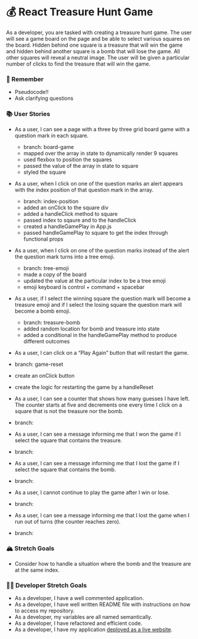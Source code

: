 # 💰 React Treasure Hunt Game

As a developer, you are tasked with creating a treasure hunt game. The user will see a game board on the page and be able to select various squares on the board. Hidden behind one square is a treasure that will win the game and hidden behind another square is a bomb that will lose the game. All other squares will reveal a neutral image. The user will be given a particular number of clicks to find the treasure that will win the game.

### 🤔 Remember

- Pseudocode!!
- Ask clarifying questions

### 📚 User Stories

- As a user, I can see a page with a three by three grid board game with a question mark in each square.
  - branch: board-game
  - mapped over the array in state to dynamically render 9 squares
  - used flexbox to position the squares
  - passed the value of the array in state to square
  - styled the square

- As a user, when I click on one of the question marks an alert appears with the index position of that question mark in the array.
  - branch: index-position
  - added an onClick to the square div
  - added a handleClick method to square
  - passed index to sqaure and to the handleClick
  - created a handleGamePlay in App.js 
  - passed handleGamePlay to square to get the index through functional props

- As a user, when I click on one of the question marks instead of the alert the question mark turns into a tree emoji.
  - branch: tree-emoji
  - made a copy of the board 
  - updated the value at the particular index to be a tree emoji
  - emoji keyboard is control + command + spacebar

- As a user, if I select the winning square the question mark will become a treasure emoji and if I select the losing square the question mark will become a bomb emoji.
  - branch: treasure-bomb
  - added random location for bomb and treasure into state
  - added a conditional in the handleGamePlay method to produce different outcomes

- As a user, I can click on a “Play Again” button that will restart the game.
 - branch: game-reset
 - create an onClick button 
 - create the logic for restarting the game by a handleReset


- As a user, I can see a counter that shows how many guesses I have left. The counter starts at five and decrements one every time I click on a square that is not the treasure nor the bomb.
 - branch:

- As a user, I can see a message informing me that I won the game if I select the square that contains the treasure.
 - branch:

- As a user, I can see a message informing me that I lost the game if I select the square that contains the bomb.
 - branch:

- As a user, I cannot continue to play the game after I win or lose.
 - branch:

- As a user, I can see a message informing me that I lost the game when I run out of turns (the counter reaches zero).
 - branch:

### 🏔 Stretch Goals

- Consider how to handle a situation where the bomb and the treasure are at the same index.

### 👩‍💻 Developer Stretch Goals

- As a developer, I have a well commented application.
- As a developer, I have well written README file with instructions on how to access my repository.
- As a developer, my variables are all named semantically.
- As a developer, I have refactored and efficient code.
- As a developer, I have my application [deployed as a live website](https://render.com/docs/deploy-create-react-app).

